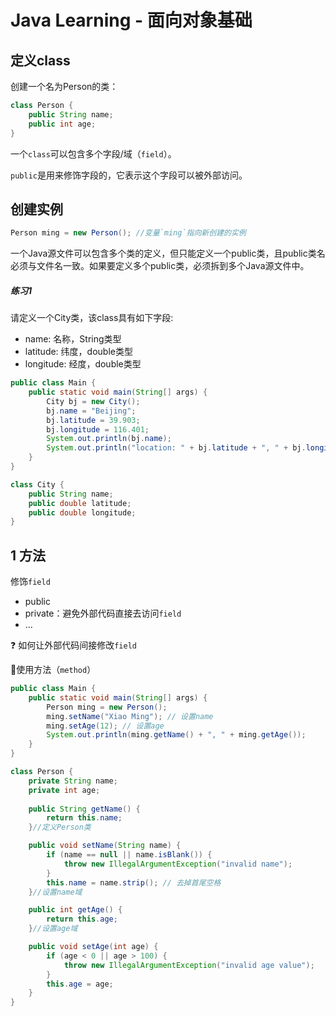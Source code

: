 # Java Learning - 面向对象基础

## 定义class

创建一个名为Person的类：

```java
class Person {
    public String name;
    public int age;
}
```

一个`class`可以包含多个字段/域（`field`）。

`public`是用来修饰字段的，它表示这个字段可以被外部访问。

## 创建实例

```java
Person ming = new Person(); //变量`ming`指向新创建的实例
```

 一个Java源文件可以包含多个类的定义，但只能定义一个public类，且public类名必须与文件名一致。如果要定义多个public类，必须拆到多个Java源文件中。

##### 练习1

请定义一个City类，该class具有如下字段:

- name: 名称，String类型
- latitude: 纬度，double类型
- longitude: 经度，double类型

```java
public class Main {
    public static void main(String[] args) {
        City bj = new City();
        bj.name = "Beijing";
        bj.latitude = 39.903;
        bj.longitude = 116.401;
        System.out.println(bj.name);
        System.out.println("location: " + bj.latitude + ", " + bj.longitude);
    }
}

class City {
    public String name;
    public double latitude;
    public double longitude;
}
```

## 1 方法

修饰`field`

- public
- private：避免外部代码直接去访问`field`
- ...

:question: 如何让外部代码间接修改`field`

:rotating_light:使用方法（`method`）

```java
public class Main {
    public static void main(String[] args) {
        Person ming = new Person();
        ming.setName("Xiao Ming"); // 设置name
        ming.setAge(12); // 设置age
        System.out.println(ming.getName() + ", " + ming.getAge());
    }
}

class Person {
    private String name;
    private int age;
    
    public String getName() {
    	return this.name;
	}//定义Person类

	public void setName(String name) {
        if (name == null || name.isBlank()) {
        	throw new IllegalArgumentException("invalid name");
    	}
    	this.name = name.strip(); // 去掉首尾空格
	}//设置name域

	public int getAge() {
    	return this.age;
	}//设置age域

	public void setAge(int age) {
    	if (age < 0 || age > 100) {
        	throw new IllegalArgumentException("invalid age value");
    	}
    	this.age = age;
	}
}
```



